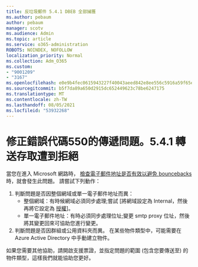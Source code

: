 ```yaml
---
title: 反垃圾郵件 5.4.1 DBEB 全部捕獲
ms.author: pebaum
author: pebaum
manager: scotv
ms.audience: Admin
ms.topic: article
ms.service: o365-administration
ROBOTS: NOINDEX, NOFOLLOW
localization_priority: Normal
ms.collection: Adm_O365
ms.custom:
- "9001209"
- "3167"
ms.openlocfilehash: e0e9b4fec0615943227f40043aeed842e8ee556c5916a59f65e79ce121ec9547
ms.sourcegitcommit: b5f7da89a650d2915dc652449623c78be6247175
ms.translationtype: MT
ms.contentlocale: zh-TW
ms.lasthandoff: 08/05/2021
ms.locfileid: "53932268"
---
```

# <a name="fix-delivery-issues-for-error-code-550-541-relay-access-denied"></a>修正錯誤代碼550的傳遞問題。5.4.1 轉送存取遭到拒絕

當您在進入 Microsoft 網路時， [檢查電子郵件地址是否有效以避免 bouncebacks](https://docs.microsoft.com/exchange/mail-flow-best-practices/use-directory-based-edge-blocking) 時，就會發生此問題。 請嘗試下列動作：

1. 判斷問題是否因整個網域或單一電子郵件地址而異：
    - 整個網域：有時候網域必須同步處理;嘗試 [將網域設定為 Internal，然後再將它設定為 [授權](https://docs.microsoft.com/exchange/mail-flow-best-practices/manage-accepted-domains/manage-accepted-domains)]。
    - 單一電子郵件地址：有時必須同步處理位址;變更 smtp proxy 位址，然後將其變更回來可協助您進行變更。
2. 判斷問題是否因群組或公用資料夾而異。 在某些物件類型中，可能需要在 Azure Active Directory 中手動建立物件。

如果您需要其他協助，請開啟支援票證，並指定問題的範圍 (包含您要傳送至) 的物件類型，這樣我們就能協助您更好。